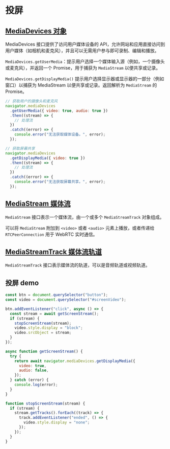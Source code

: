 # 投屏

## [MediaDevices 对象](https://developer.mozilla.org/zh-CN/docs/Web/API/MediaDevices)

MediaDevices 接口提供了访问用户媒体设备的 API，允许网站和应用直接访问到用户媒体（如相机和麦克风），并且可以无需用户参与即可录制、编辑和播放。

`MediaDevices.getUserMedia`：提示用户选择一个媒体输入源（例如，一个摄像头或麦克风），并返回一个 Promise，用于捕获为 `MediaStream` 以便共享或记录。

`MediaDevices.getDisplayMedia()` 提示用户选择显示器或显示器的一部分（例如窗口）以捕获为 MediaStream 以便共享或记录。返回解析为 `MediaStream` 的 Promise。

```js
// 获取用户的摄像头和麦克风
navigator.mediaDevices
  .getUserMedia({ video: true, audio: true })
  .then((stream) => {
    // 处理流
  })
  .catch((error) => {
    console.error("无法获取媒体设备。", error);
  });

// 获取屏幕共享
navigator.mediaDevices
  .getDisplayMedia({ video: true })
  .then((stream) => {
    // 处理流
  })
  .catch((error) => {
    console.error("无法获取屏幕共享。", error);
  });
```

## [MediaStream 媒体流](https://developer.mozilla.org/zh-CN/docs/Web/API/MediaStream)

`MediaStream` 接口表示一个媒体流，由一个或多个 `MediaStreamTrack` 对象组成。

可以将 `MediaStream` 附加到 `<video>` 或者 `<audio>` 元素上播放，或者传递给 `RTCPeerConnection` 用于 WebRTC 实时通信。

## [MediaStreamTrack 媒体流轨道](https://developer.mozilla.org/zh-CN/docs/Web/API/MediaStreamTrack)

`MediaStreamTrack` 接口表示媒体流的轨道，可以是音频轨道或视频轨道。

## 投屏 demo

```js
const btn = document.querySelector("button");
const video = document.querySelector("#screenVideo");

btn.addEventListener("click", async () => {
  const stream = await getScreenStream();
  if (stream) {
    stopScreenStream(stream);
    video.style.display = "block";
    video.srcObject = stream;
  }
});

async function getScreenStream() {
  try {
    return await navigator.mediaDevices.getDisplayMedia({
      video: true,
      audio: false,
    });
  } catch (error) {
    console.log(error);
  }
}

function stopScreenStream(stream) {
  if (stream) {
    stream.getTracks().forEach((track) => {
      track.addEventListener("ended", () => {
        video.style.display = "none";
      });
    });
  }
}
```
